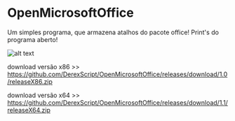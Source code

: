 # OpenMicrosoftOffice
Um simples programa, que armazena atalhos do pacote office!
Print's do programa aberto!

![alt text](https://uploaddeimagens.com.br/images/002/071/155/full/mo.png)

download versão x86 >> https://github.com/DerexScript/OpenMicrosoftOffice/releases/download/1.0/releaseX86.zip

download versão x64 >> https://github.com/DerexScript/OpenMicrosoftOffice/releases/download/1.1/releaseX64.zip
